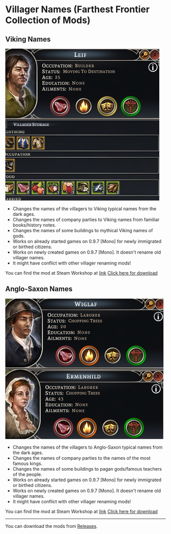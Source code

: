 # Villager Names (Farthest Frontier Collection of Mods)

## Viking Names
![picture](/VikingNames1.jpg)

- Changes the names of the villagers to Viking typical names from the dark ages. 
- Changes the names of company parties to Viking names from familiar books/history notes.
- Changes the names of some buildings to mythical Viking names of gods.
- Works on already started games on 0.9.7 [Mono] for newly immigrated or birthed citizens. 
- Works on newly created games on 0.9.7 [Mono]. It doesn't rename old villager names. 
- It might have conflict with other villager renaming mods!

You can find the mod at Steam Workshop at [link](https://steamcommunity.com/sharedfiles/filedetails/?id=3470212265)
[Click here for download](https://github.com/Krasipeace/FF-VillagerNames/releases/download/1.0.2/VikingNames.zip)

## Anglo-Saxon Names
![anglo-saxon-picture](/anglo-saxon-names.png)

- Changes the names of the villagers to Anglo-Saxon typical names from the dark ages.
- Changes the names of company parties to the names of the most famous kings.
- Changes the names of some buildings to pagan gods/famous teachers of the people.
- Works on already started games on 0.9.7 [Mono] for newly immigrated or birthed citizens. 
- Works on newly created games on 0.9.7 [Mono]. It doesn't rename old villager names. 
- It might have conflict with other villager renaming mods!

You can find the mod at Steam Workshop at [link](https://steamcommunity.com/sharedfiles/filedetails/?id=3477008831)
[Click here for download](https://github.com/Krasipeace/FF-VillagerNames/releases/download/1.0.0/AngloSaxonNames.dll)

<hr>

You can download the mods from [Releases](https://github.com/Krasipeace/FF-VillagerNames/releases).
